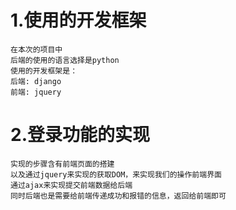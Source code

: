 # 1.使用的开发框架
```
在本次的项目中
后端的使用的语言选择是python 
使用的开发框架是：
后端: django
前端: jquery
```

# 2.登录功能的实现
```
实现的步骤含有前端页面的搭建
以及通过jquery来实现的获取DOM，来实现我们的操作前端界面
通过ajax来实现提交前端数据给后端
同时后端也是需要给前端传递成功和报错的信息，返回给前端即可
```